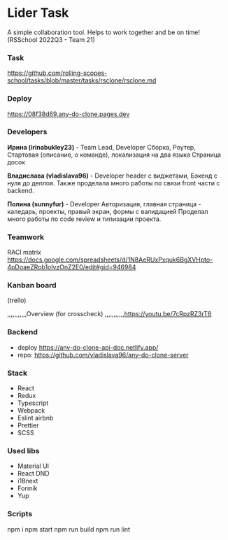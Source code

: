 # Lider Task
A simple collaboration tool. Helps to work together and be on time! 
(RSSchool 2022Q3 - Team 21)

### Task
https://github.com/rolling-scopes-school/tasks/blob/master/tasks/rsclone/rsclone.md

### Deploy
https://08f38d69.any-do-clone.pages.dev

### Developers
**Ирина (irinabukley23)** - Team Lead, Developer
Сборка, Роутер, Стартовая (описание, о команде), локализация на два языка
Страница досок

**Владислава (vladislava96)** - Developer
header с виджетами, 
Бэкенд с нуля до деплоя. Также проделала много работы по связи front части с backend.

**Полина (sunnyfur)** - Developer
Авторизация, главная страница - каледарь, проекты, правый экран, формы с валидацией
Проделал много работы по code review и типизации проекта.

### Teamwork

RACI matrix https://docs.google.com/spreadsheets/d/1N8AeRUxPxquk6BgXVHpto-4pDoaeZRob1olvzOnZ2E0/edit#gid=946984

### Kanban board 
(trello)

,,,,,,,,,,,Overview (for crosscheck)
,,,,,,,,,,,https://youtu.be/7cRpzRZ3rT8

### Backend
* deploy https://any-do-clone-api-doc.netlify.app/
* repo: https://github.com/vladislava96/any-do-clone-server

### Stack
* React
* Redux
* Typescript
* Webpack
* Eslint airbnb
* Prettier
* SCSS

### Used libs
* Material UI
* React DND
* i18next
* Formik
* Yup

### Scripts
npm i
npm start
npm run build
npm run lint